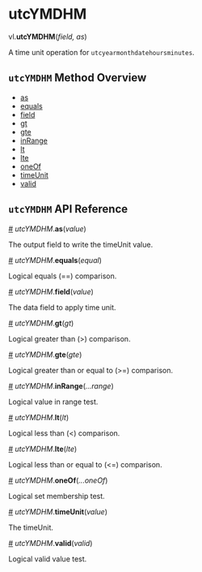 # utcYMDHM

vl.<b>utcYMDHM</b>(<em>field, as</em>)

A time unit operation for <code>utcyearmonthdatehoursminutes</code>.

## <code>utcYMDHM</code> Method Overview

* <a href="#as">as</a>
* <a href="#equals">equals</a>
* <a href="#field">field</a>
* <a href="#gt">gt</a>
* <a href="#gte">gte</a>
* <a href="#inRange">inRange</a>
* <a href="#lt">lt</a>
* <a href="#lte">lte</a>
* <a href="#oneOf">oneOf</a>
* <a href="#timeUnit">timeUnit</a>
* <a href="#valid">valid</a>

## <code>utcYMDHM</code> API Reference

<a id="as" href="#as">#</a>
<em>utcYMDHM</em>.<b>as</b>(<em>value</em>)

The output field to write the timeUnit value.

<a id="equals" href="#equals">#</a>
<em>utcYMDHM</em>.<b>equals</b>(<em>equal</em>)

Logical equals (==) comparison.

<a id="field" href="#field">#</a>
<em>utcYMDHM</em>.<b>field</b>(<em>value</em>)

The data field to apply time unit.

<a id="gt" href="#gt">#</a>
<em>utcYMDHM</em>.<b>gt</b>(<em>gt</em>)

Logical greater than (>) comparison.

<a id="gte" href="#gte">#</a>
<em>utcYMDHM</em>.<b>gte</b>(<em>gte</em>)

Logical greater than or equal to (>=) comparison.

<a id="inRange" href="#inRange">#</a>
<em>utcYMDHM</em>.<b>inRange</b>(<em>...range</em>)

Logical value in range test.

<a id="lt" href="#lt">#</a>
<em>utcYMDHM</em>.<b>lt</b>(<em>lt</em>)

Logical less than (<) comparison.

<a id="lte" href="#lte">#</a>
<em>utcYMDHM</em>.<b>lte</b>(<em>lte</em>)

Logical less than or equal to (<=) comparison.

<a id="oneOf" href="#oneOf">#</a>
<em>utcYMDHM</em>.<b>oneOf</b>(<em>...oneOf</em>)

Logical set membership test.

<a id="timeUnit" href="#timeUnit">#</a>
<em>utcYMDHM</em>.<b>timeUnit</b>(<em>value</em>)

The timeUnit.

<a id="valid" href="#valid">#</a>
<em>utcYMDHM</em>.<b>valid</b>(<em>valid</em>)

Logical valid value test.

